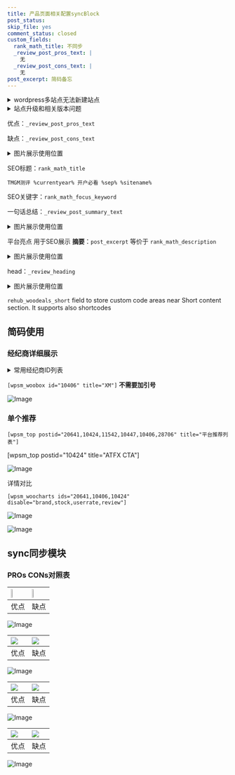 ```yaml
---
title: 产品页面相关配置syncBlock
post_status: 
skip_file: yes
comment_status: closed
custom_fields:
  rank_math_title: 不同步
  _review_post_pros_text: |
    无
  _review_post_cons_text: |
    无
post_excerpt: 简码备忘
---
```

<details><summary>wordpress多站点无法新建站点</summary>

<li>和报错需要清理cookies一样的原因</li>
<li>wp-config.php里面<code>define( 'SUBDOMAIN_INSTALL', false );//子域名安装</code></li>
<li>新建子站点是用<code>define( 'SUBDOMAIN_INSTALL', true);//子域名安装</code> 完成以后，改成<code>false</code></li>
</details>

<details><summary>站点升级和相关版本问题</summary>

<p>wordpress：5.9.9
woocommerce：7.5.1
出现问题的地方：主题选项里面>><strong>Product layout >>compact style</strong></p>
<p>如何出现没有用过的字段 导致无法保存。先导出配置 然后进行修改，后面再次恢复即可。</p>
<p>出现部分字段无法显示时，需要返回默认布局后，对产品进行保存就好了。</p>
<p></p>
</details>

优点：`_review_post_pros_text`

缺点：`_review_post_cons_text`

<details><summary>图片展示使用位置</summary>

<img src="https://prod-files-secure.s3.us-west-2.amazonaws.com/39ed1227-6d7d-4570-be36-9ccd4a2c4241/f51d3d83-55d4-4bdf-9604-f37ec77ab556/Untitled.png?X-Amz-Algorithm=AWS4-HMAC-SHA256&X-Amz-Content-Sha256=UNSIGNED-PAYLOAD&X-Amz-Credential=ASIAZI2LB466VTCIHGZV%2F20250610%2Fus-west-2%2Fs3%2Faws4_request&X-Amz-Date=20250610T165517Z&X-Amz-Expires=3600&X-Amz-Security-Token=IQoJb3JpZ2luX2VjEOn%2F%2F%2F%2F%2F%2F%2F%2F%2F%2FwEaCXVzLXdlc3QtMiJHMEUCIQC29LXbccTvBMxUbHDeIXGd97wiz5AGfcouktaqEVSIaAIgFZOiC5O28N3tr8drgy5JDw5PbrPpcsCLsE5msFDgQgsqiAQIwf%2F%2F%2F%2F%2F%2F%2F%2F%2F%2FARAAGgw2Mzc0MjMxODM4MDUiDPRWbr9Hs%2F1VOMt8cyrcAyFsAM4egZNfleR8opEtNJqVtD7JkMZKtTC%2FUhc6CEWHIHjhWrZcHF0EhwdZnC5t8DwCEBbw%2F%2F8w8z4fxhSCAGRkA7hBrmQ2%2By1unFFbkUAnp%2BdJ%2F966q4DNAqkVZRO4BhPB4WcO1TgdTOEJ2MLJjw1gGa%2FJf0LWvDeZ9ZOL3yn%2Bn5ktL4dWk%2BQQDdxcyTXQo9TdYmHaiA5qjmJLikIevsIKXgURL0wKlrAP7FRIk1H0tYc3TEUsws2mpdksrEoaoEMKv9%2FO8Dh615PZk8mBo0NK4AkntjP3qwvcs5r8imEcpJIATi13cpLxIA%2Fjd%2FIBwrkQlfAZLN37EKwYdZ2zzzHxkrHLKP21rVIXl6kymBV36T7UmDPmUSkG5QUp5RJmh%2Bt6aijLZSItbY1moyFELmzTnrcO8mTGlLtk%2BtYlFdHZEtlohRlMv12bYa70V%2F0CGayWQcKIA0mJqyOqgedj9AkkR1WQTxDJLL4XJBZEisNWUI%2FJ1LLTwjsfCAcvy1XORzvzOIu1JUBXfvhF%2BXiQTcXJyr9F8k%2Bq%2BAMwavrK54AxUW95RWkYkMEXqAJ%2BrIOmKx26BWkZ59tD4BMvpcYnCWl33%2BvPBfDbOBaHFKJCegFYq8uyw0%2B2BbUq44JfMK23ocIGOqUBvU3%2Fvyn%2FDva5jbc5Hza4W6mOrwpBG9LKm60IDdPjs3cXq%2FbvvmCxrjbFwGDWmoPCQXhj95XQwNVkjzfPCqeLn%2FrtcZO5gaQEQDBVlpRnVHCQ6Jyin%2B%2BzbqFf%2Bj%2B%2BeqcNmTsQgbW6tvneMAKDLqXJ3h9Rr0rTJwyC8qYkmkL%2F6S9IQv6WgJ1SWWytM1FHHbeRdjHeuiq2h7Ghlz8XKcKWC2VlN23c&X-Amz-Signature=1e28fdc577eec6861c3ad6b7a52aa16152328e9eed82d6519f8d3882a761f78f&X-Amz-SignedHeaders=host&x-id=GetObject" alt="Image">
</details>

SEO标题：`rank_math_title`

`TMGM测评 %currentyear% 开户必看 %sep% %sitename%`

SEO关键字：`rank_math_focus_keyword`

一句话总结：`_review_post_summary_text`

<details><summary>图片展示使用位置</summary>

<img src="https://prod-files-secure.s3.us-west-2.amazonaws.com/39ed1227-6d7d-4570-be36-9ccd4a2c4241/4b96a922-296c-4f4e-8630-d1c870cbce01/Untitled.png?X-Amz-Algorithm=AWS4-HMAC-SHA256&X-Amz-Content-Sha256=UNSIGNED-PAYLOAD&X-Amz-Credential=ASIAZI2LB466V4OE22ZD%2F20250610%2Fus-west-2%2Fs3%2Faws4_request&X-Amz-Date=20250610T165525Z&X-Amz-Expires=3600&X-Amz-Security-Token=IQoJb3JpZ2luX2VjEOn%2F%2F%2F%2F%2F%2F%2F%2F%2F%2FwEaCXVzLXdlc3QtMiJHMEUCIQDUzTKDYjxH3xkUJ7%2BjV0jOYaMNAfwYfI6o1N6AJfphbQIgLo50BsuPOOmzUlwyZJN7%2F3Sa5uZkdwrPkP%2FHk%2Bnq%2F8MqiAQIwv%2F%2F%2F%2F%2F%2F%2F%2F%2F%2FARAAGgw2Mzc0MjMxODM4MDUiDJA0phBddT6GusbxQCrcA5%2FpZ0wzbXxZF1PWot3AGOjsvy2d6nU4euC33CyZ7EVYInqjJ0tawtSr3aK18psPWRsp6i976Txh2STjbaM8y%2FvMHuVYYmd8ty3Og1JBRn4l5Xt2pIlKnV1lAH1eRFhSZy09B1UumcSw6f4f4IvdizTSTpwMInvpyiRinvyvpUJeNyGsUP9ICpjuy%2FOl5Yg36xr%2FmtLhfk5x1qmaz3MqKaj8dQMzd27%2FBppBy69teqaNEMmDyRaZbvH%2FcePTTD7SNi87XC2Q09IhbEnmOdS7TICaV3BRUPxvqZC492ho5Pl6gyjKKdkUDmWxwMAtpKNxQP%2Bj12gPGePRXEn%2B03a9zDqZm2YWsNJ9pXxTF67H9zDy4Z4cB1%2BGhPtJ1Yjz3mOCWGJFmZFBxScked0jFoxbrOhyFrtS8AF4EVbNnSLMzjmCDL8D2v9f28RRZziq7m7wrym4WIOiKnB9Ecyu9uvaoN%2FnfH1cfi6U1lAJTUrGS5gPaVUw1N2iBovDViH1EvP%2BnwtSaYz%2B5vhxaooPWLrG5Q2C6rcVKMI4opqWM9BNYaiNKCXyDgl6fC1JVBwxWax3RBX49ep9TO74HbSPW3E2Gumzl3FEjK2payJE52Y9J1YV%2BLUvgwvJ3D6dtXX2MOi3ocIGOqUBIWVvXSKdqY5O1qzQbqdBRfgOed4wSojTUk2IY5sjAwwiteqdFaIe5BJMA7VL610hBU1rSfa10ePawPIOq7gUM%2Bnmp2RxdFsz1CQujrXYQXNDV%2FrnfzXiyQnxUC4MDGjWAwThVTWz88Xnwb603IdesDlqDj92ADHo5z%2F%2FQkofjcsPv3Ici9ZxjFV9XnaM%2FVOkFlChTSXCcNlofKPkIBRIBk2vdWP2&X-Amz-Signature=474963ba78c0896b0a0e74666c5a39c4336dda9ffef2eefe3b8061002531446d&X-Amz-SignedHeaders=host&x-id=GetObject" alt="Image">
</details>

平台亮点 用于SEO展示 **摘要**：`post_excerpt`  等价于 `rank_math_description`

<details><summary>图片展示使用位置</summary>

<img src="https://prod-files-secure.s3.us-west-2.amazonaws.com/39ed1227-6d7d-4570-be36-9ccd4a2c4241/1ee11f63-b60a-4dfe-a7a7-d58ff23b5d88/Untitled.png?X-Amz-Algorithm=AWS4-HMAC-SHA256&X-Amz-Content-Sha256=UNSIGNED-PAYLOAD&X-Amz-Credential=ASIAZI2LB466WM7IM6GQ%2F20250610%2Fus-west-2%2Fs3%2Faws4_request&X-Amz-Date=20250610T165525Z&X-Amz-Expires=3600&X-Amz-Security-Token=IQoJb3JpZ2luX2VjEOn%2F%2F%2F%2F%2F%2F%2F%2F%2F%2FwEaCXVzLXdlc3QtMiJHMEUCICE%2B1OglpMIkmqGcEGsRTrsSV5P6AXe3QkyiZp0xqbXHAiEA3Eho87hlCHBP%2By2OZAAnEEtshKSpNuuZ4SijkQB85%2BsqiAQIwf%2F%2F%2F%2F%2F%2F%2F%2F%2F%2FARAAGgw2Mzc0MjMxODM4MDUiDNG%2FRTyXogBV78o7ayrcA2KzUkB6Ece025wFnixwlEr95MjSMyS1qYLCB2XnSjVQd7339m9PdtZIQ%2Bg6E5aDJBglwRdFGnhkC9ynBri3oi5xPOUbAzaS0qSC6l4aEDplTSfw24a5v9%2FOUa35%2F0u69RYhLavKPHyaKqeU3rnVbgRn3c5akF1wRr0PcJu%2FzASMMluzDCH2l8nFhtz3kqhY90RzEVfAd4M8wy4a0k7cEqruiRmVo7%2FNj%2FLcyTzaimcWHk7V5VBkYzHixahI0SM4YlOPEiqTCMnPNyKRte93udqtPZ2vjN6AleTliDWTv3EA0qyWH69XoQQJ%2BIT0VKZMl%2BPOtuP5n3DUrkw8F0RHkS6FfFXE6uh%2B7vn%2B1l1j%2BLYAU5aBocyyXLT6rnQNikwjESMXegyoQt3zf6Y8zHD4GsYPB6eF9kxM%2FsLZHMJvJBkyDz2UTyGIId9USI9qsSIITeND5XXGedNqDFrSKXfeSyRpxnSwKKYTVvPNv5yYto89v7aMcN%2FKgJpmHVZZtiXYnSkDrRSataAFozM6T%2BGBGT52UFhadxmOxV%2F95LCVB%2BlpZIZ%2BP0li7s4W8U2TSOrOJSwsdvrk%2FJMLie%2BzAdYKU0GPekAgbnt3cEjo6FD7JodaAlM44BUF2cZSV6A2MOW3ocIGOqUBMOEZnFlBvtm0ton9Nw68RLDsXMymRq5YE7N0wodQeDjnmBqBIC3g43Db9JFgoyi1UjiQbt3wVPegAaIkH4MUDfQtE%2F8IKK6QRPkeD%2BvuAT5ZThrOOqn9fsBFf7dFJxVVdcregwzUWZGr%2BJX4xx1l%2BUbBGgu6D9A8o%2BsvdQH42sJHBrEuW2K6SzYTheVx2jmgWwuleNdIWZrwKfgCrmxXacjR21WL&X-Amz-Signature=91d089ca0f3ef847460548adb43a7c25a6ff1129c5b8833a9cb45d6d4dfb296e&X-Amz-SignedHeaders=host&x-id=GetObject" alt="Image">
<img src="https://prod-files-secure.s3.us-west-2.amazonaws.com/39ed1227-6d7d-4570-be36-9ccd4a2c4241/ad4118b5-78d8-4fbe-801e-3b29b5d99c01/Untitled.png?X-Amz-Algorithm=AWS4-HMAC-SHA256&X-Amz-Content-Sha256=UNSIGNED-PAYLOAD&X-Amz-Credential=ASIAZI2LB466WM7IM6GQ%2F20250610%2Fus-west-2%2Fs3%2Faws4_request&X-Amz-Date=20250610T165525Z&X-Amz-Expires=3600&X-Amz-Security-Token=IQoJb3JpZ2luX2VjEOn%2F%2F%2F%2F%2F%2F%2F%2F%2F%2FwEaCXVzLXdlc3QtMiJHMEUCICE%2B1OglpMIkmqGcEGsRTrsSV5P6AXe3QkyiZp0xqbXHAiEA3Eho87hlCHBP%2By2OZAAnEEtshKSpNuuZ4SijkQB85%2BsqiAQIwf%2F%2F%2F%2F%2F%2F%2F%2F%2F%2FARAAGgw2Mzc0MjMxODM4MDUiDNG%2FRTyXogBV78o7ayrcA2KzUkB6Ece025wFnixwlEr95MjSMyS1qYLCB2XnSjVQd7339m9PdtZIQ%2Bg6E5aDJBglwRdFGnhkC9ynBri3oi5xPOUbAzaS0qSC6l4aEDplTSfw24a5v9%2FOUa35%2F0u69RYhLavKPHyaKqeU3rnVbgRn3c5akF1wRr0PcJu%2FzASMMluzDCH2l8nFhtz3kqhY90RzEVfAd4M8wy4a0k7cEqruiRmVo7%2FNj%2FLcyTzaimcWHk7V5VBkYzHixahI0SM4YlOPEiqTCMnPNyKRte93udqtPZ2vjN6AleTliDWTv3EA0qyWH69XoQQJ%2BIT0VKZMl%2BPOtuP5n3DUrkw8F0RHkS6FfFXE6uh%2B7vn%2B1l1j%2BLYAU5aBocyyXLT6rnQNikwjESMXegyoQt3zf6Y8zHD4GsYPB6eF9kxM%2FsLZHMJvJBkyDz2UTyGIId9USI9qsSIITeND5XXGedNqDFrSKXfeSyRpxnSwKKYTVvPNv5yYto89v7aMcN%2FKgJpmHVZZtiXYnSkDrRSataAFozM6T%2BGBGT52UFhadxmOxV%2F95LCVB%2BlpZIZ%2BP0li7s4W8U2TSOrOJSwsdvrk%2FJMLie%2BzAdYKU0GPekAgbnt3cEjo6FD7JodaAlM44BUF2cZSV6A2MOW3ocIGOqUBMOEZnFlBvtm0ton9Nw68RLDsXMymRq5YE7N0wodQeDjnmBqBIC3g43Db9JFgoyi1UjiQbt3wVPegAaIkH4MUDfQtE%2F8IKK6QRPkeD%2BvuAT5ZThrOOqn9fsBFf7dFJxVVdcregwzUWZGr%2BJX4xx1l%2BUbBGgu6D9A8o%2BsvdQH42sJHBrEuW2K6SzYTheVx2jmgWwuleNdIWZrwKfgCrmxXacjR21WL&X-Amz-Signature=e7c19478304812440e60565623674e4330b1113eb672ef5b8a27945b9d034002&X-Amz-SignedHeaders=host&x-id=GetObject" alt="Image">
<img src="https://prod-files-secure.s3.us-west-2.amazonaws.com/39ed1227-6d7d-4570-be36-9ccd4a2c4241/a38cf7c9-a79c-4b64-9e94-13589fe0758b/Untitled.png?X-Amz-Algorithm=AWS4-HMAC-SHA256&X-Amz-Content-Sha256=UNSIGNED-PAYLOAD&X-Amz-Credential=ASIAZI2LB466WM7IM6GQ%2F20250610%2Fus-west-2%2Fs3%2Faws4_request&X-Amz-Date=20250610T165525Z&X-Amz-Expires=3600&X-Amz-Security-Token=IQoJb3JpZ2luX2VjEOn%2F%2F%2F%2F%2F%2F%2F%2F%2F%2FwEaCXVzLXdlc3QtMiJHMEUCICE%2B1OglpMIkmqGcEGsRTrsSV5P6AXe3QkyiZp0xqbXHAiEA3Eho87hlCHBP%2By2OZAAnEEtshKSpNuuZ4SijkQB85%2BsqiAQIwf%2F%2F%2F%2F%2F%2F%2F%2F%2F%2FARAAGgw2Mzc0MjMxODM4MDUiDNG%2FRTyXogBV78o7ayrcA2KzUkB6Ece025wFnixwlEr95MjSMyS1qYLCB2XnSjVQd7339m9PdtZIQ%2Bg6E5aDJBglwRdFGnhkC9ynBri3oi5xPOUbAzaS0qSC6l4aEDplTSfw24a5v9%2FOUa35%2F0u69RYhLavKPHyaKqeU3rnVbgRn3c5akF1wRr0PcJu%2FzASMMluzDCH2l8nFhtz3kqhY90RzEVfAd4M8wy4a0k7cEqruiRmVo7%2FNj%2FLcyTzaimcWHk7V5VBkYzHixahI0SM4YlOPEiqTCMnPNyKRte93udqtPZ2vjN6AleTliDWTv3EA0qyWH69XoQQJ%2BIT0VKZMl%2BPOtuP5n3DUrkw8F0RHkS6FfFXE6uh%2B7vn%2B1l1j%2BLYAU5aBocyyXLT6rnQNikwjESMXegyoQt3zf6Y8zHD4GsYPB6eF9kxM%2FsLZHMJvJBkyDz2UTyGIId9USI9qsSIITeND5XXGedNqDFrSKXfeSyRpxnSwKKYTVvPNv5yYto89v7aMcN%2FKgJpmHVZZtiXYnSkDrRSataAFozM6T%2BGBGT52UFhadxmOxV%2F95LCVB%2BlpZIZ%2BP0li7s4W8U2TSOrOJSwsdvrk%2FJMLie%2BzAdYKU0GPekAgbnt3cEjo6FD7JodaAlM44BUF2cZSV6A2MOW3ocIGOqUBMOEZnFlBvtm0ton9Nw68RLDsXMymRq5YE7N0wodQeDjnmBqBIC3g43Db9JFgoyi1UjiQbt3wVPegAaIkH4MUDfQtE%2F8IKK6QRPkeD%2BvuAT5ZThrOOqn9fsBFf7dFJxVVdcregwzUWZGr%2BJX4xx1l%2BUbBGgu6D9A8o%2BsvdQH42sJHBrEuW2K6SzYTheVx2jmgWwuleNdIWZrwKfgCrmxXacjR21WL&X-Amz-Signature=d3747311db9024876e26259696f75bd83a84b7583bf18d17000ac2c6cedd8316&X-Amz-SignedHeaders=host&x-id=GetObject" alt="Image">
<img src="https://prod-files-secure.s3.us-west-2.amazonaws.com/39ed1227-6d7d-4570-be36-9ccd4a2c4241/7da6fc1e-d2ac-42ae-8c75-cb5749aa18f6/Untitled.png?X-Amz-Algorithm=AWS4-HMAC-SHA256&X-Amz-Content-Sha256=UNSIGNED-PAYLOAD&X-Amz-Credential=ASIAZI2LB466WM7IM6GQ%2F20250610%2Fus-west-2%2Fs3%2Faws4_request&X-Amz-Date=20250610T165525Z&X-Amz-Expires=3600&X-Amz-Security-Token=IQoJb3JpZ2luX2VjEOn%2F%2F%2F%2F%2F%2F%2F%2F%2F%2FwEaCXVzLXdlc3QtMiJHMEUCICE%2B1OglpMIkmqGcEGsRTrsSV5P6AXe3QkyiZp0xqbXHAiEA3Eho87hlCHBP%2By2OZAAnEEtshKSpNuuZ4SijkQB85%2BsqiAQIwf%2F%2F%2F%2F%2F%2F%2F%2F%2F%2FARAAGgw2Mzc0MjMxODM4MDUiDNG%2FRTyXogBV78o7ayrcA2KzUkB6Ece025wFnixwlEr95MjSMyS1qYLCB2XnSjVQd7339m9PdtZIQ%2Bg6E5aDJBglwRdFGnhkC9ynBri3oi5xPOUbAzaS0qSC6l4aEDplTSfw24a5v9%2FOUa35%2F0u69RYhLavKPHyaKqeU3rnVbgRn3c5akF1wRr0PcJu%2FzASMMluzDCH2l8nFhtz3kqhY90RzEVfAd4M8wy4a0k7cEqruiRmVo7%2FNj%2FLcyTzaimcWHk7V5VBkYzHixahI0SM4YlOPEiqTCMnPNyKRte93udqtPZ2vjN6AleTliDWTv3EA0qyWH69XoQQJ%2BIT0VKZMl%2BPOtuP5n3DUrkw8F0RHkS6FfFXE6uh%2B7vn%2B1l1j%2BLYAU5aBocyyXLT6rnQNikwjESMXegyoQt3zf6Y8zHD4GsYPB6eF9kxM%2FsLZHMJvJBkyDz2UTyGIId9USI9qsSIITeND5XXGedNqDFrSKXfeSyRpxnSwKKYTVvPNv5yYto89v7aMcN%2FKgJpmHVZZtiXYnSkDrRSataAFozM6T%2BGBGT52UFhadxmOxV%2F95LCVB%2BlpZIZ%2BP0li7s4W8U2TSOrOJSwsdvrk%2FJMLie%2BzAdYKU0GPekAgbnt3cEjo6FD7JodaAlM44BUF2cZSV6A2MOW3ocIGOqUBMOEZnFlBvtm0ton9Nw68RLDsXMymRq5YE7N0wodQeDjnmBqBIC3g43Db9JFgoyi1UjiQbt3wVPegAaIkH4MUDfQtE%2F8IKK6QRPkeD%2BvuAT5ZThrOOqn9fsBFf7dFJxVVdcregwzUWZGr%2BJX4xx1l%2BUbBGgu6D9A8o%2BsvdQH42sJHBrEuW2K6SzYTheVx2jmgWwuleNdIWZrwKfgCrmxXacjR21WL&X-Amz-Signature=e2fc0a655a1e6176f713cc77a7874d1beccf873c5f9104294fcc9a2121907807&X-Amz-SignedHeaders=host&x-id=GetObject" alt="Image">
<img src="https://prod-files-secure.s3.us-west-2.amazonaws.com/39ed1227-6d7d-4570-be36-9ccd4a2c4241/7e97f40a-eaee-47f5-b2f9-475f96808fa7/Untitled.png?X-Amz-Algorithm=AWS4-HMAC-SHA256&X-Amz-Content-Sha256=UNSIGNED-PAYLOAD&X-Amz-Credential=ASIAZI2LB466WM7IM6GQ%2F20250610%2Fus-west-2%2Fs3%2Faws4_request&X-Amz-Date=20250610T165525Z&X-Amz-Expires=3600&X-Amz-Security-Token=IQoJb3JpZ2luX2VjEOn%2F%2F%2F%2F%2F%2F%2F%2F%2F%2FwEaCXVzLXdlc3QtMiJHMEUCICE%2B1OglpMIkmqGcEGsRTrsSV5P6AXe3QkyiZp0xqbXHAiEA3Eho87hlCHBP%2By2OZAAnEEtshKSpNuuZ4SijkQB85%2BsqiAQIwf%2F%2F%2F%2F%2F%2F%2F%2F%2F%2FARAAGgw2Mzc0MjMxODM4MDUiDNG%2FRTyXogBV78o7ayrcA2KzUkB6Ece025wFnixwlEr95MjSMyS1qYLCB2XnSjVQd7339m9PdtZIQ%2Bg6E5aDJBglwRdFGnhkC9ynBri3oi5xPOUbAzaS0qSC6l4aEDplTSfw24a5v9%2FOUa35%2F0u69RYhLavKPHyaKqeU3rnVbgRn3c5akF1wRr0PcJu%2FzASMMluzDCH2l8nFhtz3kqhY90RzEVfAd4M8wy4a0k7cEqruiRmVo7%2FNj%2FLcyTzaimcWHk7V5VBkYzHixahI0SM4YlOPEiqTCMnPNyKRte93udqtPZ2vjN6AleTliDWTv3EA0qyWH69XoQQJ%2BIT0VKZMl%2BPOtuP5n3DUrkw8F0RHkS6FfFXE6uh%2B7vn%2B1l1j%2BLYAU5aBocyyXLT6rnQNikwjESMXegyoQt3zf6Y8zHD4GsYPB6eF9kxM%2FsLZHMJvJBkyDz2UTyGIId9USI9qsSIITeND5XXGedNqDFrSKXfeSyRpxnSwKKYTVvPNv5yYto89v7aMcN%2FKgJpmHVZZtiXYnSkDrRSataAFozM6T%2BGBGT52UFhadxmOxV%2F95LCVB%2BlpZIZ%2BP0li7s4W8U2TSOrOJSwsdvrk%2FJMLie%2BzAdYKU0GPekAgbnt3cEjo6FD7JodaAlM44BUF2cZSV6A2MOW3ocIGOqUBMOEZnFlBvtm0ton9Nw68RLDsXMymRq5YE7N0wodQeDjnmBqBIC3g43Db9JFgoyi1UjiQbt3wVPegAaIkH4MUDfQtE%2F8IKK6QRPkeD%2BvuAT5ZThrOOqn9fsBFf7dFJxVVdcregwzUWZGr%2BJX4xx1l%2BUbBGgu6D9A8o%2BsvdQH42sJHBrEuW2K6SzYTheVx2jmgWwuleNdIWZrwKfgCrmxXacjR21WL&X-Amz-Signature=fd31018036b5274fa6af0a98ee8aac45b0e8ee346f8338c78e6d7bb394306b56&X-Amz-SignedHeaders=host&x-id=GetObject" alt="Image">
</details>

head：`_review_heading`

<details><summary>图片展示使用位置</summary>

<img src="https://prod-files-secure.s3.us-west-2.amazonaws.com/39ed1227-6d7d-4570-be36-9ccd4a2c4241/3a4650ad-9887-415c-889a-edd51fa54f27/Untitled.png?X-Amz-Algorithm=AWS4-HMAC-SHA256&X-Amz-Content-Sha256=UNSIGNED-PAYLOAD&X-Amz-Credential=ASIAZI2LB466XVHVKDAO%2F20250610%2Fus-west-2%2Fs3%2Faws4_request&X-Amz-Date=20250610T165525Z&X-Amz-Expires=3600&X-Amz-Security-Token=IQoJb3JpZ2luX2VjEOn%2F%2F%2F%2F%2F%2F%2F%2F%2F%2FwEaCXVzLXdlc3QtMiJHMEUCIBMOkFHiPWqrqA32XBKn40d9F7azNNu51sI0OAKy1hVLAiEA9LELnbtjbirV3iSj8x98dzxNFonxLKvl6sua6%2BXTzrYqiAQIwv%2F%2F%2F%2F%2F%2F%2F%2F%2F%2FARAAGgw2Mzc0MjMxODM4MDUiDC%2BiepW7oweoIxNubyrcA6UQTkh0VraQWK5VBrDspxB9hXN8tEiDnjbmNNGPdQhIYyiXTXl2rl4mB4okxxDi7dHwTIXKYrK1fUtUEecvVWICOOUBbaik%2FhsgDYw3AuOtwV%2FjPiGXCR%2F1I2k88ZJhoro0PPvCB4g%2FzCfVONWBd8eRwobKQNTo694tSrettQPmfhvEVyl%2Fz%2FGYqsWZ688xJ4%2FZHfNvRAoW4ITr2MiyYujWiw8xv49YX%2BPppqYcv6lxU2foLLbgy1PemmOdG6C%2Fp8ThnkIQ4RMpOzBScb1f43opzgE9%2BWa6RLCsnfgIdDBBwf%2FFatQZicwQnHzlRYNHZLuhJ7LjNEE051zTJxe%2FpuxiAxdtecAD4GbnUvkWw923ky5tcIaurTyeGPMySeEE%2FypIz7NgIYamNx30ad4s7st5ASvxAqUtBU5wzP0bEQrokAnuDxFU7w2gy3I5UZNpbH1N6JL%2Ffz2%2FdiYUoYNhmLXyydISPJXBOloX5stzvyqow2zLTiADDp7zWmXo5rnRZ6kePjHPiwoMoatKu7FWauXykI4KwqhR9Ad8Zxe97z8snd55r%2BMtSxHmiZZR9ClJ4ZvXs0N%2FG0kXm3MKgjr4ZjqaGWM7qHDemLG1WWn82QE4IYtK%2Bs03I8ndv%2BK5MM63ocIGOqUBqQwdEVHwQ1Tja7u684kxdYiG4xI3p1giUHfSSyMqQMKcfDALyAItvJKWevXtBsckyOcDMX2%2Bt3sqzAZhcAY%2F1FtG3ypQirfKyQMHJiBpPJGCNtIHCSSi0gGQIGMlanprilIss0NE0Ls69UYOlZp3o2tEgsXd4GPt3pvP8OclZfQB3WkFSNFa2WZOqMWIPC%2F%2BxomsCkoL%2FS4anczCiSrBXqZ4pD0y&X-Amz-Signature=7684bffeee70a212d6d24010f4108aaffffb47ae2ff312223043dbd25de5bbf7&X-Amz-SignedHeaders=host&x-id=GetObject" alt="Image">
</details>

`rehub_woodeals_short`	field to store custom code areas near Short content section. It supports also shortcodes



## 简码使用

### 经纪商详细展示

<details><summary>常用经纪商ID列表</summary>

<pre><code class="php">嘉盛 ===> 20641  [wpsm_woobox id="20641" title="嘉盛"]
易信easymarkets ===> 11542  [wpsm_woobox id="11542" title="易信easymarkets"]
ATFX外汇 ===> 10424  [wpsm_woobox id="10424" title="ATFX"]
XM ===> 10406  [wpsm_woobox id="10406" title="XM"]
TMGM ===> 29622  [wpsm_woobox id="29622" title="TMGM"]
HYCM ===> 10447  [wpsm_woobox id="10447" title="HYCM"]
fpmarkets澳福外汇 ===> 20639  [wpsm_woobox id="20639" title="fpmarkets澳福外汇"]</code></pre>
</details>

`[wpsm_woobox id="10406" title="XM"]` **不需要加引号**

![Image](https://prod-files-secure.s3.us-west-2.amazonaws.com/39ed1227-6d7d-4570-be36-9ccd4a2c4241/4f898f9d-0fa7-4e43-acd3-ac6bc7be575a/Untitled.png?X-Amz-Algorithm=AWS4-HMAC-SHA256&X-Amz-Content-Sha256=UNSIGNED-PAYLOAD&X-Amz-Credential=ASIAZI2LB46626MZDKKV%2F20250610%2Fus-west-2%2Fs3%2Faws4_request&X-Amz-Date=20250610T165516Z&X-Amz-Expires=3600&X-Amz-Security-Token=IQoJb3JpZ2luX2VjEOn%2F%2F%2F%2F%2F%2F%2F%2F%2F%2FwEaCXVzLXdlc3QtMiJHMEUCIEbJfG%2F%2BtQlKgTQQlk3Ay1cF4AmhA28h1dGlTfVB%2F4DZAiEA181WQ8w7pAJMRJnw3nvo%2F%2B6zG63pVsvpSQ8lfYlF5OsqiAQIwv%2F%2F%2F%2F%2F%2F%2F%2F%2F%2FARAAGgw2Mzc0MjMxODM4MDUiDPTltLKwtP4mhZOtnCrcA8%2FhpYf6aD51U9i1TnJhxdthrVH%2BwUf1hwyxKgWLgE30D4tCWc8xlxgC5F4VkpejiadJe5lr%2FMM1yEPrN05v1fQyIBT7z8%2Fe1TCpEj9U0kpjP6iSCTIZv2JHPjKlNWRrh9Lw1C7LDeeM29DvDVhEDKwIGCQCeZD0gvrmSE04egtr9L%2F%2FBryo%2FDs8N34WJIDOqgGnFbYkkCZ1EdrTjIKU6hUxlF%2B7UIe%2B0ml0W7rFXFcsLE99e99%2BmDTELfQkQ0JivaP4G7%2FN47ITwrrlNoPcgPBpYVF0e0mxtTGhZezA6jGQ0a8LTX0u8Gv6pe2p6qALgJNqBdk%2FTS1XI8I29ZXUAHSC%2Fbmq48P69lYQNGrmCR05bIioE%2FFxitGWDKZqUNAUsli6o50PzzrCqUL4UXXkMp7r6eAVO51L3slbhMb7TEsb4Q9dBqek%2Bi78qcV1c9VEAMOgMYF7SMipB61DfXkCOeF3TQ9mZyTxpLeX2TOCgtT0w%2BvkfI6FTK6qp27RlO71BuqJhxxNLNM4JNQwz2cfVVaCyOAy1eg9eumdeGHrS05B3klDm5SBFm70l%2Fb8IIXcfTVsvQKZazTNQG0BuZXmK1QjuGbleXNL03j3DKGABrQ%2BMca8hQwpUIQ%2BoD%2BDMOG3ocIGOqUBgXVRoBcND46ZiKK%2BlFUoPlj0ZNYiGo36ib4HcXLgwMKw6KChk6fGlnM3YylX44aF1z4WsjLFm0lFo0GKW7i6EUAfc6ZrANgSO11VTNlhBK8LvNrogxet6WzrCsMXRuACn7YM0IZz2o7ezhqPfkTU5RydOLoo1YdJLfNzlGVxcRfcIN2CByTQs5P3Q6ZLLnvaB8HAmN9IVS4FFKXXu5yi8qIoICVY&X-Amz-Signature=10e5b0e0c7eeb8576c913a00e8c93c80da763f761ad2577f6561facd2fdba5bd&X-Amz-SignedHeaders=host&x-id=GetObject)

### 单个推荐
`[wpsm_top postid="20641,10424,11542,10447,10406,28706" title="平台推荐列表"]`

[wpsm_top postid="10424" title="ATFX CTA"]

![Image](https://prod-files-secure.s3.us-west-2.amazonaws.com/39ed1227-6d7d-4570-be36-9ccd4a2c4241/5ac620dc-51a8-48b6-b55d-91f47299193c/Untitled.png?X-Amz-Algorithm=AWS4-HMAC-SHA256&X-Amz-Content-Sha256=UNSIGNED-PAYLOAD&X-Amz-Credential=ASIAZI2LB46626MZDKKV%2F20250610%2Fus-west-2%2Fs3%2Faws4_request&X-Amz-Date=20250610T165516Z&X-Amz-Expires=3600&X-Amz-Security-Token=IQoJb3JpZ2luX2VjEOn%2F%2F%2F%2F%2F%2F%2F%2F%2F%2FwEaCXVzLXdlc3QtMiJHMEUCIEbJfG%2F%2BtQlKgTQQlk3Ay1cF4AmhA28h1dGlTfVB%2F4DZAiEA181WQ8w7pAJMRJnw3nvo%2F%2B6zG63pVsvpSQ8lfYlF5OsqiAQIwv%2F%2F%2F%2F%2F%2F%2F%2F%2F%2FARAAGgw2Mzc0MjMxODM4MDUiDPTltLKwtP4mhZOtnCrcA8%2FhpYf6aD51U9i1TnJhxdthrVH%2BwUf1hwyxKgWLgE30D4tCWc8xlxgC5F4VkpejiadJe5lr%2FMM1yEPrN05v1fQyIBT7z8%2Fe1TCpEj9U0kpjP6iSCTIZv2JHPjKlNWRrh9Lw1C7LDeeM29DvDVhEDKwIGCQCeZD0gvrmSE04egtr9L%2F%2FBryo%2FDs8N34WJIDOqgGnFbYkkCZ1EdrTjIKU6hUxlF%2B7UIe%2B0ml0W7rFXFcsLE99e99%2BmDTELfQkQ0JivaP4G7%2FN47ITwrrlNoPcgPBpYVF0e0mxtTGhZezA6jGQ0a8LTX0u8Gv6pe2p6qALgJNqBdk%2FTS1XI8I29ZXUAHSC%2Fbmq48P69lYQNGrmCR05bIioE%2FFxitGWDKZqUNAUsli6o50PzzrCqUL4UXXkMp7r6eAVO51L3slbhMb7TEsb4Q9dBqek%2Bi78qcV1c9VEAMOgMYF7SMipB61DfXkCOeF3TQ9mZyTxpLeX2TOCgtT0w%2BvkfI6FTK6qp27RlO71BuqJhxxNLNM4JNQwz2cfVVaCyOAy1eg9eumdeGHrS05B3klDm5SBFm70l%2Fb8IIXcfTVsvQKZazTNQG0BuZXmK1QjuGbleXNL03j3DKGABrQ%2BMca8hQwpUIQ%2BoD%2BDMOG3ocIGOqUBgXVRoBcND46ZiKK%2BlFUoPlj0ZNYiGo36ib4HcXLgwMKw6KChk6fGlnM3YylX44aF1z4WsjLFm0lFo0GKW7i6EUAfc6ZrANgSO11VTNlhBK8LvNrogxet6WzrCsMXRuACn7YM0IZz2o7ezhqPfkTU5RydOLoo1YdJLfNzlGVxcRfcIN2CByTQs5P3Q6ZLLnvaB8HAmN9IVS4FFKXXu5yi8qIoICVY&X-Amz-Signature=3104e8a210b7c1479e598d22c45e6b88e8f94e3b4c2b00990c5959bb9c61ddff&X-Amz-SignedHeaders=host&x-id=GetObject)

详情对比

`[wpsm_woocharts ids="20641,10406,10424" disable="brand,stock,userrate,review"]`

![Image](https://prod-files-secure.s3.us-west-2.amazonaws.com/39ed1227-6d7d-4570-be36-9ccd4a2c4241/bf3ba45f-b9f3-4295-8aef-b4a495fd25f4/Untitled.png?X-Amz-Algorithm=AWS4-HMAC-SHA256&X-Amz-Content-Sha256=UNSIGNED-PAYLOAD&X-Amz-Credential=ASIAZI2LB46626MZDKKV%2F20250610%2Fus-west-2%2Fs3%2Faws4_request&X-Amz-Date=20250610T165516Z&X-Amz-Expires=3600&X-Amz-Security-Token=IQoJb3JpZ2luX2VjEOn%2F%2F%2F%2F%2F%2F%2F%2F%2F%2FwEaCXVzLXdlc3QtMiJHMEUCIEbJfG%2F%2BtQlKgTQQlk3Ay1cF4AmhA28h1dGlTfVB%2F4DZAiEA181WQ8w7pAJMRJnw3nvo%2F%2B6zG63pVsvpSQ8lfYlF5OsqiAQIwv%2F%2F%2F%2F%2F%2F%2F%2F%2F%2FARAAGgw2Mzc0MjMxODM4MDUiDPTltLKwtP4mhZOtnCrcA8%2FhpYf6aD51U9i1TnJhxdthrVH%2BwUf1hwyxKgWLgE30D4tCWc8xlxgC5F4VkpejiadJe5lr%2FMM1yEPrN05v1fQyIBT7z8%2Fe1TCpEj9U0kpjP6iSCTIZv2JHPjKlNWRrh9Lw1C7LDeeM29DvDVhEDKwIGCQCeZD0gvrmSE04egtr9L%2F%2FBryo%2FDs8N34WJIDOqgGnFbYkkCZ1EdrTjIKU6hUxlF%2B7UIe%2B0ml0W7rFXFcsLE99e99%2BmDTELfQkQ0JivaP4G7%2FN47ITwrrlNoPcgPBpYVF0e0mxtTGhZezA6jGQ0a8LTX0u8Gv6pe2p6qALgJNqBdk%2FTS1XI8I29ZXUAHSC%2Fbmq48P69lYQNGrmCR05bIioE%2FFxitGWDKZqUNAUsli6o50PzzrCqUL4UXXkMp7r6eAVO51L3slbhMb7TEsb4Q9dBqek%2Bi78qcV1c9VEAMOgMYF7SMipB61DfXkCOeF3TQ9mZyTxpLeX2TOCgtT0w%2BvkfI6FTK6qp27RlO71BuqJhxxNLNM4JNQwz2cfVVaCyOAy1eg9eumdeGHrS05B3klDm5SBFm70l%2Fb8IIXcfTVsvQKZazTNQG0BuZXmK1QjuGbleXNL03j3DKGABrQ%2BMca8hQwpUIQ%2BoD%2BDMOG3ocIGOqUBgXVRoBcND46ZiKK%2BlFUoPlj0ZNYiGo36ib4HcXLgwMKw6KChk6fGlnM3YylX44aF1z4WsjLFm0lFo0GKW7i6EUAfc6ZrANgSO11VTNlhBK8LvNrogxet6WzrCsMXRuACn7YM0IZz2o7ezhqPfkTU5RydOLoo1YdJLfNzlGVxcRfcIN2CByTQs5P3Q6ZLLnvaB8HAmN9IVS4FFKXXu5yi8qIoICVY&X-Amz-Signature=dc6ae15fdfc2866cdb8be3b4da3d7a4b28f4a239f653f1e9aa4d285b13723b24&X-Amz-SignedHeaders=host&x-id=GetObject)

![Image](https://prod-files-secure.s3.us-west-2.amazonaws.com/39ed1227-6d7d-4570-be36-9ccd4a2c4241/30bc56ef-f383-4b48-9768-2ebc9e436ec0/Untitled.png?X-Amz-Algorithm=AWS4-HMAC-SHA256&X-Amz-Content-Sha256=UNSIGNED-PAYLOAD&X-Amz-Credential=ASIAZI2LB46626MZDKKV%2F20250610%2Fus-west-2%2Fs3%2Faws4_request&X-Amz-Date=20250610T165516Z&X-Amz-Expires=3600&X-Amz-Security-Token=IQoJb3JpZ2luX2VjEOn%2F%2F%2F%2F%2F%2F%2F%2F%2F%2FwEaCXVzLXdlc3QtMiJHMEUCIEbJfG%2F%2BtQlKgTQQlk3Ay1cF4AmhA28h1dGlTfVB%2F4DZAiEA181WQ8w7pAJMRJnw3nvo%2F%2B6zG63pVsvpSQ8lfYlF5OsqiAQIwv%2F%2F%2F%2F%2F%2F%2F%2F%2F%2FARAAGgw2Mzc0MjMxODM4MDUiDPTltLKwtP4mhZOtnCrcA8%2FhpYf6aD51U9i1TnJhxdthrVH%2BwUf1hwyxKgWLgE30D4tCWc8xlxgC5F4VkpejiadJe5lr%2FMM1yEPrN05v1fQyIBT7z8%2Fe1TCpEj9U0kpjP6iSCTIZv2JHPjKlNWRrh9Lw1C7LDeeM29DvDVhEDKwIGCQCeZD0gvrmSE04egtr9L%2F%2FBryo%2FDs8N34WJIDOqgGnFbYkkCZ1EdrTjIKU6hUxlF%2B7UIe%2B0ml0W7rFXFcsLE99e99%2BmDTELfQkQ0JivaP4G7%2FN47ITwrrlNoPcgPBpYVF0e0mxtTGhZezA6jGQ0a8LTX0u8Gv6pe2p6qALgJNqBdk%2FTS1XI8I29ZXUAHSC%2Fbmq48P69lYQNGrmCR05bIioE%2FFxitGWDKZqUNAUsli6o50PzzrCqUL4UXXkMp7r6eAVO51L3slbhMb7TEsb4Q9dBqek%2Bi78qcV1c9VEAMOgMYF7SMipB61DfXkCOeF3TQ9mZyTxpLeX2TOCgtT0w%2BvkfI6FTK6qp27RlO71BuqJhxxNLNM4JNQwz2cfVVaCyOAy1eg9eumdeGHrS05B3klDm5SBFm70l%2Fb8IIXcfTVsvQKZazTNQG0BuZXmK1QjuGbleXNL03j3DKGABrQ%2BMca8hQwpUIQ%2BoD%2BDMOG3ocIGOqUBgXVRoBcND46ZiKK%2BlFUoPlj0ZNYiGo36ib4HcXLgwMKw6KChk6fGlnM3YylX44aF1z4WsjLFm0lFo0GKW7i6EUAfc6ZrANgSO11VTNlhBK8LvNrogxet6WzrCsMXRuACn7YM0IZz2o7ezhqPfkTU5RydOLoo1YdJLfNzlGVxcRfcIN2CByTQs5P3Q6ZLLnvaB8HAmN9IVS4FFKXXu5yi8qIoICVY&X-Amz-Signature=87a5de243ae354c5d21eb3474709e85d091e19cfaca173d38f8c3624e3832c7f&X-Amz-SignedHeaders=host&x-id=GetObject)

## sync同步模块

### PROs CONs对照表

| <img src="https://cdn.ifttt.fun/gh/jarlin8/OSS@main/icons/customize/pros.svg" height="auto" width="37.3%"> | <img src="https://cdn.ifttt.fun/gh/jarlin8/OSS@main/icons/customize/cons.svg" height="auto" width="28.8%"> |
| :--- | :--- |
| 优点 | 缺点 |

![Image](https://prod-files-secure.s3.us-west-2.amazonaws.com/39ed1227-6d7d-4570-be36-9ccd4a2c4241/8742b755-dfb5-4004-9a5f-d6e561664bd8/Untitled.png?X-Amz-Algorithm=AWS4-HMAC-SHA256&X-Amz-Content-Sha256=UNSIGNED-PAYLOAD&X-Amz-Credential=ASIAZI2LB46626MZDKKV%2F20250610%2Fus-west-2%2Fs3%2Faws4_request&X-Amz-Date=20250610T165516Z&X-Amz-Expires=3600&X-Amz-Security-Token=IQoJb3JpZ2luX2VjEOn%2F%2F%2F%2F%2F%2F%2F%2F%2F%2FwEaCXVzLXdlc3QtMiJHMEUCIEbJfG%2F%2BtQlKgTQQlk3Ay1cF4AmhA28h1dGlTfVB%2F4DZAiEA181WQ8w7pAJMRJnw3nvo%2F%2B6zG63pVsvpSQ8lfYlF5OsqiAQIwv%2F%2F%2F%2F%2F%2F%2F%2F%2F%2FARAAGgw2Mzc0MjMxODM4MDUiDPTltLKwtP4mhZOtnCrcA8%2FhpYf6aD51U9i1TnJhxdthrVH%2BwUf1hwyxKgWLgE30D4tCWc8xlxgC5F4VkpejiadJe5lr%2FMM1yEPrN05v1fQyIBT7z8%2Fe1TCpEj9U0kpjP6iSCTIZv2JHPjKlNWRrh9Lw1C7LDeeM29DvDVhEDKwIGCQCeZD0gvrmSE04egtr9L%2F%2FBryo%2FDs8N34WJIDOqgGnFbYkkCZ1EdrTjIKU6hUxlF%2B7UIe%2B0ml0W7rFXFcsLE99e99%2BmDTELfQkQ0JivaP4G7%2FN47ITwrrlNoPcgPBpYVF0e0mxtTGhZezA6jGQ0a8LTX0u8Gv6pe2p6qALgJNqBdk%2FTS1XI8I29ZXUAHSC%2Fbmq48P69lYQNGrmCR05bIioE%2FFxitGWDKZqUNAUsli6o50PzzrCqUL4UXXkMp7r6eAVO51L3slbhMb7TEsb4Q9dBqek%2Bi78qcV1c9VEAMOgMYF7SMipB61DfXkCOeF3TQ9mZyTxpLeX2TOCgtT0w%2BvkfI6FTK6qp27RlO71BuqJhxxNLNM4JNQwz2cfVVaCyOAy1eg9eumdeGHrS05B3klDm5SBFm70l%2Fb8IIXcfTVsvQKZazTNQG0BuZXmK1QjuGbleXNL03j3DKGABrQ%2BMca8hQwpUIQ%2BoD%2BDMOG3ocIGOqUBgXVRoBcND46ZiKK%2BlFUoPlj0ZNYiGo36ib4HcXLgwMKw6KChk6fGlnM3YylX44aF1z4WsjLFm0lFo0GKW7i6EUAfc6ZrANgSO11VTNlhBK8LvNrogxet6WzrCsMXRuACn7YM0IZz2o7ezhqPfkTU5RydOLoo1YdJLfNzlGVxcRfcIN2CByTQs5P3Q6ZLLnvaB8HAmN9IVS4FFKXXu5yi8qIoICVY&X-Amz-Signature=fce40f42c6d163bec85ca68ebc6d5aebf65929cbf5f9be16a2624041f8e54ea7&X-Amz-SignedHeaders=host&x-id=GetObject)

| <img src="https://cdn.ifttt.fun/gh/jarlin8/OSS@main/icons/customize/pros1.svg" height="auto"> | <img src="https://cdn.ifttt.fun/gh/jarlin8/OSS@main/icons/customize/cons1.svg" height="auto"> |
| :--- | :--- |
| 优点 | 缺点 |

![Image](https://prod-files-secure.s3.us-west-2.amazonaws.com/39ed1227-6d7d-4570-be36-9ccd4a2c4241/806358f8-c9c4-4e17-bb35-c6c76a5397a5/Untitled.png?X-Amz-Algorithm=AWS4-HMAC-SHA256&X-Amz-Content-Sha256=UNSIGNED-PAYLOAD&X-Amz-Credential=ASIAZI2LB46626MZDKKV%2F20250610%2Fus-west-2%2Fs3%2Faws4_request&X-Amz-Date=20250610T165516Z&X-Amz-Expires=3600&X-Amz-Security-Token=IQoJb3JpZ2luX2VjEOn%2F%2F%2F%2F%2F%2F%2F%2F%2F%2FwEaCXVzLXdlc3QtMiJHMEUCIEbJfG%2F%2BtQlKgTQQlk3Ay1cF4AmhA28h1dGlTfVB%2F4DZAiEA181WQ8w7pAJMRJnw3nvo%2F%2B6zG63pVsvpSQ8lfYlF5OsqiAQIwv%2F%2F%2F%2F%2F%2F%2F%2F%2F%2FARAAGgw2Mzc0MjMxODM4MDUiDPTltLKwtP4mhZOtnCrcA8%2FhpYf6aD51U9i1TnJhxdthrVH%2BwUf1hwyxKgWLgE30D4tCWc8xlxgC5F4VkpejiadJe5lr%2FMM1yEPrN05v1fQyIBT7z8%2Fe1TCpEj9U0kpjP6iSCTIZv2JHPjKlNWRrh9Lw1C7LDeeM29DvDVhEDKwIGCQCeZD0gvrmSE04egtr9L%2F%2FBryo%2FDs8N34WJIDOqgGnFbYkkCZ1EdrTjIKU6hUxlF%2B7UIe%2B0ml0W7rFXFcsLE99e99%2BmDTELfQkQ0JivaP4G7%2FN47ITwrrlNoPcgPBpYVF0e0mxtTGhZezA6jGQ0a8LTX0u8Gv6pe2p6qALgJNqBdk%2FTS1XI8I29ZXUAHSC%2Fbmq48P69lYQNGrmCR05bIioE%2FFxitGWDKZqUNAUsli6o50PzzrCqUL4UXXkMp7r6eAVO51L3slbhMb7TEsb4Q9dBqek%2Bi78qcV1c9VEAMOgMYF7SMipB61DfXkCOeF3TQ9mZyTxpLeX2TOCgtT0w%2BvkfI6FTK6qp27RlO71BuqJhxxNLNM4JNQwz2cfVVaCyOAy1eg9eumdeGHrS05B3klDm5SBFm70l%2Fb8IIXcfTVsvQKZazTNQG0BuZXmK1QjuGbleXNL03j3DKGABrQ%2BMca8hQwpUIQ%2BoD%2BDMOG3ocIGOqUBgXVRoBcND46ZiKK%2BlFUoPlj0ZNYiGo36ib4HcXLgwMKw6KChk6fGlnM3YylX44aF1z4WsjLFm0lFo0GKW7i6EUAfc6ZrANgSO11VTNlhBK8LvNrogxet6WzrCsMXRuACn7YM0IZz2o7ezhqPfkTU5RydOLoo1YdJLfNzlGVxcRfcIN2CByTQs5P3Q6ZLLnvaB8HAmN9IVS4FFKXXu5yi8qIoICVY&X-Amz-Signature=edbb06145b05a70bb9675cf26560dcebd637a2e15542b5d56dad5c8548a8ae89&X-Amz-SignedHeaders=host&x-id=GetObject)

| <img src="https://cdn.ifttt.fun/gh/jarlin8/OSS@main/icons/customize/pros2.svg" height="auto"> | <img src="https://cdn.ifttt.fun/gh/jarlin8/OSS@main/icons/customize/cons2.svg" height="auto"> |
| :--- | :--- |
| 优点 | 缺点 |

![Image](https://prod-files-secure.s3.us-west-2.amazonaws.com/39ed1227-6d7d-4570-be36-9ccd4a2c4241/a9245ec9-70dd-4005-b534-0d54315fc5f3/Untitled.png?X-Amz-Algorithm=AWS4-HMAC-SHA256&X-Amz-Content-Sha256=UNSIGNED-PAYLOAD&X-Amz-Credential=ASIAZI2LB46626MZDKKV%2F20250610%2Fus-west-2%2Fs3%2Faws4_request&X-Amz-Date=20250610T165516Z&X-Amz-Expires=3600&X-Amz-Security-Token=IQoJb3JpZ2luX2VjEOn%2F%2F%2F%2F%2F%2F%2F%2F%2F%2FwEaCXVzLXdlc3QtMiJHMEUCIEbJfG%2F%2BtQlKgTQQlk3Ay1cF4AmhA28h1dGlTfVB%2F4DZAiEA181WQ8w7pAJMRJnw3nvo%2F%2B6zG63pVsvpSQ8lfYlF5OsqiAQIwv%2F%2F%2F%2F%2F%2F%2F%2F%2F%2FARAAGgw2Mzc0MjMxODM4MDUiDPTltLKwtP4mhZOtnCrcA8%2FhpYf6aD51U9i1TnJhxdthrVH%2BwUf1hwyxKgWLgE30D4tCWc8xlxgC5F4VkpejiadJe5lr%2FMM1yEPrN05v1fQyIBT7z8%2Fe1TCpEj9U0kpjP6iSCTIZv2JHPjKlNWRrh9Lw1C7LDeeM29DvDVhEDKwIGCQCeZD0gvrmSE04egtr9L%2F%2FBryo%2FDs8N34WJIDOqgGnFbYkkCZ1EdrTjIKU6hUxlF%2B7UIe%2B0ml0W7rFXFcsLE99e99%2BmDTELfQkQ0JivaP4G7%2FN47ITwrrlNoPcgPBpYVF0e0mxtTGhZezA6jGQ0a8LTX0u8Gv6pe2p6qALgJNqBdk%2FTS1XI8I29ZXUAHSC%2Fbmq48P69lYQNGrmCR05bIioE%2FFxitGWDKZqUNAUsli6o50PzzrCqUL4UXXkMp7r6eAVO51L3slbhMb7TEsb4Q9dBqek%2Bi78qcV1c9VEAMOgMYF7SMipB61DfXkCOeF3TQ9mZyTxpLeX2TOCgtT0w%2BvkfI6FTK6qp27RlO71BuqJhxxNLNM4JNQwz2cfVVaCyOAy1eg9eumdeGHrS05B3klDm5SBFm70l%2Fb8IIXcfTVsvQKZazTNQG0BuZXmK1QjuGbleXNL03j3DKGABrQ%2BMca8hQwpUIQ%2BoD%2BDMOG3ocIGOqUBgXVRoBcND46ZiKK%2BlFUoPlj0ZNYiGo36ib4HcXLgwMKw6KChk6fGlnM3YylX44aF1z4WsjLFm0lFo0GKW7i6EUAfc6ZrANgSO11VTNlhBK8LvNrogxet6WzrCsMXRuACn7YM0IZz2o7ezhqPfkTU5RydOLoo1YdJLfNzlGVxcRfcIN2CByTQs5P3Q6ZLLnvaB8HAmN9IVS4FFKXXu5yi8qIoICVY&X-Amz-Signature=25d5741f203891219752e5562d0904ccbfd3bb364d638bbfa4ffa0fbfad536b9&X-Amz-SignedHeaders=host&x-id=GetObject)

| <img src="https://cdn.ifttt.fun/gh/jarlin8/OSS@main/icons/customize/pros3.svg" height="auto"> | <img src="https://cdn.ifttt.fun/gh/jarlin8/OSS@main/icons/customize/cons3.svg" height="auto"> |
| :--- | :--- |
| 优点 | 缺点 |

![Image](https://prod-files-secure.s3.us-west-2.amazonaws.com/39ed1227-6d7d-4570-be36-9ccd4a2c4241/e1e580a2-2e5c-4780-9ff4-19c318fc2284/Untitled.png?X-Amz-Algorithm=AWS4-HMAC-SHA256&X-Amz-Content-Sha256=UNSIGNED-PAYLOAD&X-Amz-Credential=ASIAZI2LB46626MZDKKV%2F20250610%2Fus-west-2%2Fs3%2Faws4_request&X-Amz-Date=20250610T165516Z&X-Amz-Expires=3600&X-Amz-Security-Token=IQoJb3JpZ2luX2VjEOn%2F%2F%2F%2F%2F%2F%2F%2F%2F%2FwEaCXVzLXdlc3QtMiJHMEUCIEbJfG%2F%2BtQlKgTQQlk3Ay1cF4AmhA28h1dGlTfVB%2F4DZAiEA181WQ8w7pAJMRJnw3nvo%2F%2B6zG63pVsvpSQ8lfYlF5OsqiAQIwv%2F%2F%2F%2F%2F%2F%2F%2F%2F%2FARAAGgw2Mzc0MjMxODM4MDUiDPTltLKwtP4mhZOtnCrcA8%2FhpYf6aD51U9i1TnJhxdthrVH%2BwUf1hwyxKgWLgE30D4tCWc8xlxgC5F4VkpejiadJe5lr%2FMM1yEPrN05v1fQyIBT7z8%2Fe1TCpEj9U0kpjP6iSCTIZv2JHPjKlNWRrh9Lw1C7LDeeM29DvDVhEDKwIGCQCeZD0gvrmSE04egtr9L%2F%2FBryo%2FDs8N34WJIDOqgGnFbYkkCZ1EdrTjIKU6hUxlF%2B7UIe%2B0ml0W7rFXFcsLE99e99%2BmDTELfQkQ0JivaP4G7%2FN47ITwrrlNoPcgPBpYVF0e0mxtTGhZezA6jGQ0a8LTX0u8Gv6pe2p6qALgJNqBdk%2FTS1XI8I29ZXUAHSC%2Fbmq48P69lYQNGrmCR05bIioE%2FFxitGWDKZqUNAUsli6o50PzzrCqUL4UXXkMp7r6eAVO51L3slbhMb7TEsb4Q9dBqek%2Bi78qcV1c9VEAMOgMYF7SMipB61DfXkCOeF3TQ9mZyTxpLeX2TOCgtT0w%2BvkfI6FTK6qp27RlO71BuqJhxxNLNM4JNQwz2cfVVaCyOAy1eg9eumdeGHrS05B3klDm5SBFm70l%2Fb8IIXcfTVsvQKZazTNQG0BuZXmK1QjuGbleXNL03j3DKGABrQ%2BMca8hQwpUIQ%2BoD%2BDMOG3ocIGOqUBgXVRoBcND46ZiKK%2BlFUoPlj0ZNYiGo36ib4HcXLgwMKw6KChk6fGlnM3YylX44aF1z4WsjLFm0lFo0GKW7i6EUAfc6ZrANgSO11VTNlhBK8LvNrogxet6WzrCsMXRuACn7YM0IZz2o7ezhqPfkTU5RydOLoo1YdJLfNzlGVxcRfcIN2CByTQs5P3Q6ZLLnvaB8HAmN9IVS4FFKXXu5yi8qIoICVY&X-Amz-Signature=bed72b44ac2612d6fd6503ec357d6ae8295cfa1bff6ca6bf2fc3f223775750b2&X-Amz-SignedHeaders=host&x-id=GetObject)